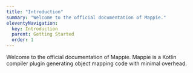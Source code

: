 ```yaml
---
title: "Introduction"
summary: "Welcome to the official documentation of Mappie."
eleventyNavigation:
  key: Introduction
  parent: Getting Started
  order: 1
---
```


Welcome to the official documentation of Mappie. Mappie is a Kotlin compiler plugin generating object mapping code with minimal overhead.
